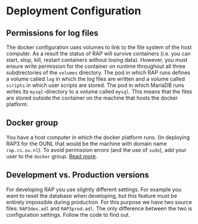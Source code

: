 # Deployment Configuration

## Permissions for log files

The docker configuration uses volumes to link to the file system of the host computer. As a result the status of RAP will survive containers \(i.e. you can start, stop, kill, restart containers without losing data\). However, you must ensure write permission for the container on runtime throughout all three subdirectories of the `volumes` directory. The pod in which RAP runs defines a volume called `log` in which the log files are written and a volume called `scripts` in which user scripts are stored. The pod in which MariaDB runs writes its `mysql`-directory to a volume called `mysql`. This means that the files are stored outside the container on the machine that hosts the docker platform. 

## Docker group

You have a host computer in which the docker platform runs. \(In deploying RAP3 for the OUNL that would be the machine with domain name `rap.cs.ou.nl`\). To avoid permission errors \(and the use of `sudo`\), add your user to the `docker` group. [Read more](https://docs.docker.com/engine/installation/linux/linux-postinstall/).

## Development vs. Production versions

For developing RAP you use slightly different settings. For example you want to reset the database when developing, but this feature must be entirely impossible during production. For this purpose we have two source files: `RAP3dev.adl` and `RAP3prod.adl`. The only difference between the two is configuration settings. Follow the code to find out.

